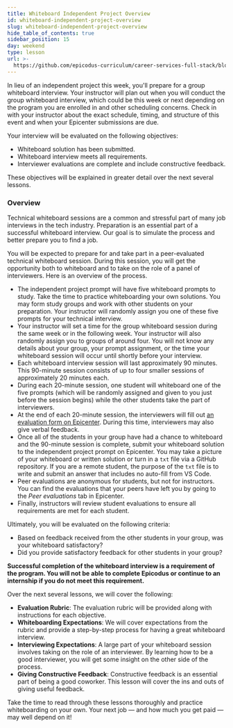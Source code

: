 ```yaml
---
title: Whiteboard Independent Project Overview
id: whiteboard-independent-project-overview
slug: whiteboard-independent-project-overview
hide_table_of_contents: true
sidebar_position: 15
day: weekend
type: lesson
url: >-
  https://github.com/epicodus-curriculum/career-services-full-stack/blob/main/1_whiteboard_session_overview.md
---
```


In lieu of an independent project this week, you'll prepare for a group whiteboard interview. Your instructor will plan out when you will conduct the group whiteboard interview, which could be this week or next depending on the program you are enrolled in and other scheduling concerns. Check in with your instructor about the exact schedule, timing, and structure of this event and when your Epicenter submissions are due.

Your interview will be evaluated on the following objectives:

* Whiteboard solution has been submitted.
* Whiteboard interview meets all requirements.
* Interviewer evaluations are complete and include constructive feedback.

These objectives will be explained in greater detail over the next several lessons.

### Overview

Technical whiteboard sessions are a common and stressful part of many job interviews in the tech industry. Preparation is an essential part of a successful whiteboard interview. Our goal is to simulate the process and better prepare you to find a job.

You will be expected to prepare for and take part in a peer-evaluated technical whiteboard session. During this session, you will get the opportunity both to whiteboard and to take on the role of a panel of interviewers. Here is an overview of the process.

* The independent project prompt will have five whiteboard prompts to study. Take the time to practice whiteboarding your own solutions. You may form study groups and work with other students on your preparation. Your instructor will randomly assign you one of these five prompts for your technical interview.
* Your instructor will set a time for the group whiteboard session during the same week or in the following week. Your instructor will also randomly assign you to groups of around four. You will not know any details about your group, your prompt assignment, or the time your whiteboard session will occur until shortly before your interview.
* Each whiteboard interview session will last approximately 90 minutes. This 90-minute session consists of up to four smaller sessions of approximately 20 minutes each.
* During each 20-minute session, one student will whiteboard one of the five prompts (which will be randomly assigned and given to you just before the session begins) while the other students take the part of interviewers.
* At the end of each 20-minute session, the interviewers will fill out [an evaluation form on Epicenter](https://epicenter.epicodus.com/peer_evaluations/new). During this time, interviewers may also give verbal feedback.
* Once all of the students in your group have had a chance to whiteboard and the 90-minute session is complete, submit your whiteboard solution to the independent project prompt on Epicenter. You may take a picture of your whiteboard or written solution or turn in a `txt` file via a GitHub repository. If you are a remote student, the purpose of the `txt` file is to write and submit an answer that includes no auto-fill from VS Code.
* Peer evaluations are anonymous for students, but not for instructors. You can find the evaluations that your peers have left you by going to the _Peer evaluations_ tab in Epicenter.
* Finally, instructors will review student evaluations to ensure all requirements are met for each student.

Ultimately, you will be evaluated on the following criteria:

* Based on feedback received from the other students in your group, was your whiteboard satisfactory?
* Did you provide satisfactory feedback for other students in your group?

**Successful completion of the whiteboard interview is a requirement of the program. You will not be able to complete Epicodus or continue to an internship if you do not meet this requirement.**

Over the next several lessons, we will cover the following:

* **Evaluation Rubric**: The evaluation rubric will be provided along with instructions for each objective.
* **Whiteboarding Expectations**: We will cover expectations from the rubric and provide a step-by-step process for having a great whiteboard interview.
* **Interviewing Expectations**: A large part of your whiteboard session involves taking on the role of an interviewer. By learning how to be a good interviewer, you will get some insight on the other side of the process.
* **Giving Constructive Feedback**: Constructive feedback is an essential part of being a good coworker. This lesson will cover the ins and outs of giving useful feedback.

Take the time to read through these lessons thoroughly and practice whiteboarding on your own. Your next job — and how much you get paid — may well depend on it!
